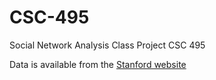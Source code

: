 # CSC-495
Social Network Analysis Class Project CSC 495

Data is available from the [Stanford website](https://snap.stanford.edu/data/web-Movies.html)